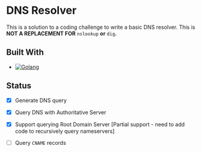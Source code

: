 # DNS Resolver
This is a solution to a coding challenge to write a basic DNS resolver. This is **NOT A REPLACEMENT FOR** `nslookup` **or** `dig`**.**

## Built With
* [![Golang][Go.dev]][Go-url]

## Status
- [x] Generate DNS query
- [x] Query DNS with Authoritative Server
- [x] Support querying Root Domain Server [Partial support - need to add code to recursively query nameservers]
- [ ] Query `CNAME` records


[Go.dev]: https://img.shields.io/badge/Go-00AADB?style=for-the-badge&logo=Go&logoColor=white
[Go-url]: https://go.dev
